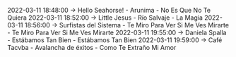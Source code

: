 2022-03-11 18:48:00 -> Hello Seahorse! - Arunima - No Es Que No Te Quiera
2022-03-11 18:52:00 -> Little Jesus - Río Salvaje - La Magia
2022-03-11 18:56:00 -> Surfistas del Sistema - Te Miro Para Ver Si Me Ves Mirarte - Te Miro Para Ver Si Me Ves Mirarte
2022-03-11 19:55:00 -> Daniela Spalla - Estábamos Tan Bien - Estábamos Tan Bien
2022-03-11 19:59:00 -> Café Tacvba - Avalancha de éxitos - Como Te Extraño Mi Amor

